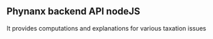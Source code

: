 ## Phynanx backend API nodeJS

It provides computations and explanations for various taxation issues
